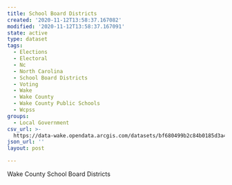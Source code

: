 ```yaml
---
title: School Board Districts
created: '2020-11-12T13:58:37.167082'
modified: '2020-11-12T13:58:37.167091'
state: active
type: dataset
tags:
  - Elections
  - Electoral
  - Nc
  - North Carolina
  - School Board Districts
  - Voting
  - Wake
  - Wake County
  - Wake County Public Schools
  - Wcpss
groups:
  - Local Government
csv_url: >-
  https://data-wake.opendata.arcgis.com/datasets/bf680499b2c84b0185d3a40a1f4fa840_0.csv?outSR=%7B%22latestWkid%22%3A2264%2C%22wkid%22%3A102719%7D
json_url: ''
layout: post

---
```

Wake County School Board Districts
